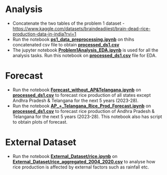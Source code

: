 # Analysis
* Concatenate the two tables of the problem 1 dataset - https://www.kaggle.com/datasets/braindeadiiest/brain-dead-rice-production-data-in-india?rvi=1
* Run the notebook **[ps1_data_preprocessing.ipynb](ps1_data_preprocessing.ipynb)** on thihs concatenated csv file to obtain **[processed_ds1.csv](processed_ds1.csv)**
* The jupyter notebook **[Problem1Analysis_EDA.ipynb](Problem1Analysis_EDA.ipynb)** is used for all the analysis tasks. Run this notebook on **[processed_ds1.csv](processed_ds1.csv)** file for EDA.

# Forecast
* Run the notebook **[Forecast_without_AP&Telangana.ipynb](Forecast_without_AP&Telangana.ipynb)** on **[processed_ds1.csv](processed_ds1.csv)** to forecast rice production of all states except Andhra Pradesh & Telangana for the next 5 years (2023-28).
* Run the notebook **[AP_+_Telangana_Rice_Prod_Forecast.ipynb](AP_+_Telangana_Rice_Prod_Forecast.ipynb)** on **[processed_ds1.csv](processed_ds1.csv)** to forecast rice production of Andhra Pradesh & Telangana for the next 5 years (2023-28). This notebook also has script to obtain plots of forecast.

# External Dataset
* Run the notebook **[External_Dataset/rice.ipynb](External_Dataset/rice.ipynb)** on **[External_Dataset/rice_aggregated_2004_2020.csv](External_Dataset/rice_aggregated_2004_2020.csv)** to analyse how rice production is affected by external factors such as rainfall etc.
